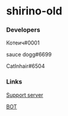 # shirino-old

### Developers 
Котеич#0001

sauce dogg#6699

CatInhair#6504

### Links
[Support server](https://discord.gg/zfH4TRS)

[BOT](https://discord.com/oauth2/authorize?client_id=672076488958541835&permissions=8&scope=bot)
